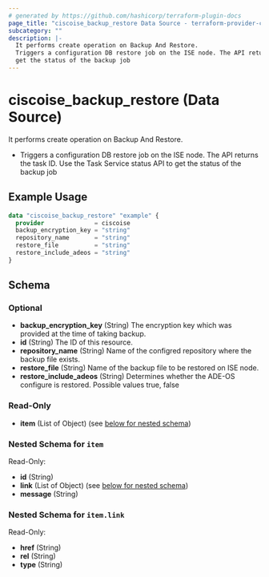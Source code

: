 ```yaml
---
# generated by https://github.com/hashicorp/terraform-plugin-docs
page_title: "ciscoise_backup_restore Data Source - terraform-provider-ciscoise"
subcategory: ""
description: |-
  It performs create operation on Backup And Restore.
  Triggers a configuration DB restore job on the ISE node. The API returns the task ID. Use the Task Service status API to
  get the status of the backup job
---
```


# ciscoise_backup_restore (Data Source)

It performs create operation on Backup And Restore.

- Triggers a configuration DB restore job on the ISE node. The API returns the task ID. Use the Task Service status API to
get the status of the backup job

## Example Usage

```terraform
data "ciscoise_backup_restore" "example" {
  provider              = ciscoise
  backup_encryption_key = "string"
  repository_name       = "string"
  restore_file          = "string"
  restore_include_adeos = "string"
}
```

<!-- schema generated by tfplugindocs -->
## Schema

### Optional

- **backup_encryption_key** (String) The encryption key which was provided at the time of taking backup.
- **id** (String) The ID of this resource.
- **repository_name** (String) Name of the configred repository where the backup file exists.
- **restore_file** (String) Name of the backup file to be restored on ISE node.
- **restore_include_adeos** (String) Determines whether the ADE-OS configure is restored. Possible values true, false

### Read-Only

- **item** (List of Object) (see [below for nested schema](#nestedatt--item))

<a id="nestedatt--item"></a>
### Nested Schema for `item`

Read-Only:

- **id** (String)
- **link** (List of Object) (see [below for nested schema](#nestedobjatt--item--link))
- **message** (String)

<a id="nestedobjatt--item--link"></a>
### Nested Schema for `item.link`

Read-Only:

- **href** (String)
- **rel** (String)
- **type** (String)


